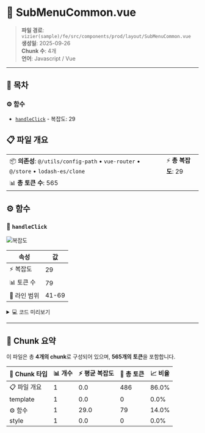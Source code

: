 # 📄 SubMenuCommon.vue

> **파일 경로**: `vizier(sample)/fe/src/components/prod/layout/SubMenuCommon.vue`  
> **생성일**: 2025-09-26  
> **Chunk 수**: 4개  
> **언어**: Javascript / Vue
---




## 📑 목차

### ⚙️ 함수
- [`handleClick`](#function-handleclick) - 복잡도: 29


## 📋 파일 개요

| | |
|--|--|
| 📦 **의존성**: `@/utils/config-path` • `vue-router` • `@/store` • `lodash-es/clone` | ⚡ **총 복잡도**: 29 |
| 📊 **총 토큰 수**: 565 |  |




## ⚙️ 함수

### <a id="function-handleclick"></a>🔧 `handleClick`

![복잡도](https://img.shields.io/badge/복잡도-29-red)

| 속성 | 값 |
|------|----|
| ⚡ 복잡도 | 29 |
| 📊 토큰 수 | 79 |
| 📍 라인 범위 | 41-69 |





<details>
<summary>💻 코드 미리보기</summary>

```javascript
function handleClick(item: any, parent?: any) {
  const instance = clone(item);
  instance.path = configPath(instance);
  instance.menuNm = props.nameParent;
  instance.rawName = props.nameParent;
  instance.tabName = "";
  if (parent) {
    instance.tabName +=
      item.menuLv === "2" ? item.menuNm : `${parent.menuNm} ${item.menuNm}`;
    instance.menuNm += ` ${parent.menuNm} ${item.menuNm}`;
    instance.rawName += `${parent.menuNm}${item.menuNm}`.replace(/\s+/g, "");
    menuStore.setOpenId([parent?.menuId]);
  } else {
    instance.menuNm += ` ${item.menuNm}`;
    instance.rawName += item.menuNm.replace(/\s+/g, "");
    instance.tabName += item.menuNm;
  }
  if (addTab) {
    addTab(instance);
  }
  if (menuList?.length < 5) {
    router.push(configPath(item));
    menuStore.setActive...
```

**Chunk 메타데이터**
- 🆔 **ID**: `1a1cb98d5197`
- 🏷️ **태그**: `function, javascript`

</details>

---



## 🧩 Chunk 요약

이 파일은 총 **4개의 chunk**로 구성되어 있으며, **565개의 토큰**을 포함합니다.

| 🧩 Chunk 타입 | 📊 개수 | ⚡ 평균 복잡도 | 📝 총 토큰 | 📈 비율 |
|---------------|--------|-------------|----------|--------|
| 📋 파일 개요 | 1 | 0.0 | 486 | 86.0% |
| template | 1 | 0.0 | 0 | 0.0% |
| ⚙️ 함수 | 1 | 29.0 | 79 | 14.0% |
| style | 1 | 0.0 | 0 | 0.0% |

